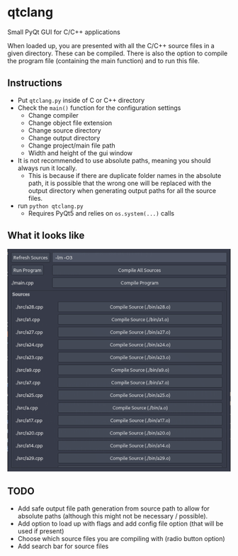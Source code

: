 # qtclang

Small PyQt GUI for C/C++ applications

When loaded up, you are presented with all the C/C++ source files in a given directory. These can be compiled. 
There is also the option to compile the program file (containing the main function) and to run this file.

## Instructions

* Put `qtclang.py` inside of C or C++ directory
* Check the `main()` function for the configuration settings
  * Change compiler
  * Change object file extension
  * Change source directory
  * Change output directory
  * Change project/main file path
  * Width and height of the gui window
* It is not recommended to use absolute paths, meaning you should always run it locally.
  * This is because if there are duplicate folder names in the absolute path, it is possible that the wrong one will be replaced with the output directory when generating output paths for all the source files.
* run `python qtclang.py`
  * Requires PyQt5 and relies on `os.system(...)` calls

## What it looks like

![image](./imgs/qtclang.png)

## TODO

* Add safe output file path generation from source path to allow for absolute paths (although this might not be necessary / possible).
* Add option to load up with flags and add config file option (that will be used if present)
* Choose which source files you are compiling with (radio button option)
* Add search bar for source files
